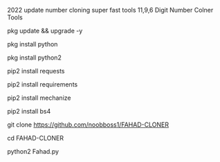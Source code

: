 2022 update number cloning super fast tools 11,9,6 Digit Number Colner Tools

pkg update && upgrade -y

pkg install python

pkg install python2

pip2 install requests

pip2 install requirements

pip2 install mechanize

pip2 install bs4

git clone https://github.com/noobboss1/FAHAD-CLONER

cd FAHAD-CLONER

python2 Fahad.py
